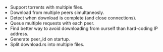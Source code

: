 * Support torrents with multiple files.
* Download from multiple peers simultaneosly.
* Detect when download is complete (and close connections).
* Queue multiple requests with each peer.
* Find better way to avoid downloading from ourself than hard-coding IP address.
* Generate peer_id on startup.
* Split download.rs into multiple files.
